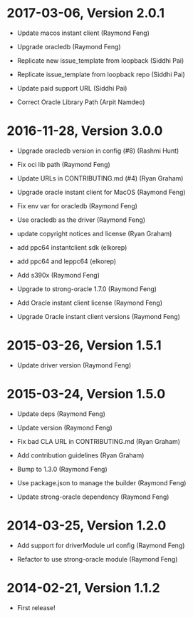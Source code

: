 2017-03-06, Version 2.0.1
=========================

 * Update macos instant client (Raymond Feng)

 * Upgrade oracledb (Raymond Feng)

 * Replicate new issue_template from loopback (Siddhi Pai)

 * Replicate issue_template from loopback repo (Siddhi Pai)

 * Update paid support URL (Siddhi Pai)

 * Correct Oracle Library Path (Arpit Namdeo)


2016-11-28, Version 3.0.0
=========================

 * Upgrade oracledb version in config (#8) (Rashmi Hunt)

 * Fix oci lib path (Raymond Feng)

 * Update URLs in CONTRIBUTING.md (#4) (Ryan Graham)

 * Upgrade oracle instant client for MacOS (Raymond Feng)

 * Fix env var for oracledb (Raymond Feng)

 * Use oracledb as the driver (Raymond Feng)

 * update copyright notices and license (Ryan Graham)

 * add ppc64 instantclient sdk (elkorep)

 * add ppc64 and leppc64 (elkorep)

 * Add s390x (Raymond Feng)

 * Upgrade to strong-oracle 1.7.0 (Raymond Feng)

 * Add Oracle instant client license (Raymond Feng)

 * Upgrade Oracle instant client versions (Raymond Feng)


2015-03-26, Version 1.5.1
=========================

 * Update driver version (Raymond Feng)


2015-03-24, Version 1.5.0
=========================

 * Update deps (Raymond Feng)

 * Update version (Raymond Feng)

 * Fix bad CLA URL in CONTRIBUTING.md (Ryan Graham)

 * Add contribution guidelines (Ryan Graham)

 * Bump to 1.3.0 (Raymond Feng)

 * Use package.json to manage the builder (Raymond Feng)

 * Update strong-oracle dependency (Raymond Feng)


2014-03-25, Version 1.2.0
=========================

 * Add support for driverModule url config (Raymond Feng)

 * Refactor to use strong-oracle module (Raymond Feng)


2014-02-21, Version 1.1.2
=========================

 * First release!
